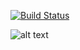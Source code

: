 [![Build Status](https://travis-ci.org/wordshaker/wit_web.svg?branch=master)](https://travis-ci.org/wordshaker/wit_web)

![alt text](http://i63.tinypic.com/oi9c9c.jpg "Colour Span")

